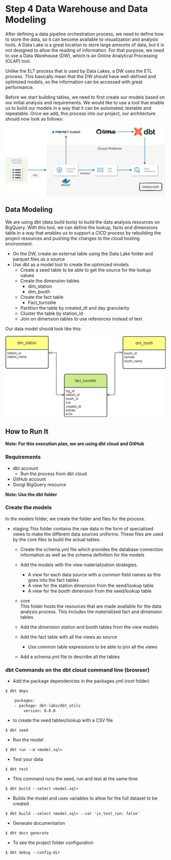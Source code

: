 # Step 4 Data Warehouse and Data Modeling

After defining a data pipeline orchestration process, we need to define how to store the data, so it can become available to visualization and analysis tools. A Data Lake is a great location to store large amounts of data, but it is not designed to allow the reading of information. For that purpose, we need to use a Data Warehouse (DW), which is an Online Analytical Processing (OLAP) tool. 

Unlike the ELT process that is used by Data Lakes, a DW uses the ETL process. This basically mean that the DW should have well-defined and optimized models, so the information can be accessed with great performance. 

Before we start building tables, we need to first create our models based on our initial analysis and requirements. We would like to use a tool that enable us to build our models in a way that it can be automated, testable and repeatable. Once we add, this process into our project, our architecture should now look as follows:

<img width="780px" src="../images/mta-data-warehouse.png" alt="ozkary data warehouse architecture"/>

## Data Modeling

We are using dbt (data build tools) to build the data analysis resources on BigQuery. With this tool, we can define the lookup, facts and dimensions table in a way that enables us to support a CICD process by rebuilding the project resources and pushing the changes to the cloud hosting environment.

- On the DW, create an external table using the Data Lake folder and parquet files as a source
- Use dbt as a model tool to create the optimized models
  - Create a seed table to be able to get the source for the lookup values
  - Create the dimension tables
    - dim_station
    - dim_booth
  - Create the fact table
    - Fact_turnstile
  - Partition the table by created_dt and day granularity
  - Cluster the table by station_id
  - Join on dimension tables to use references instead of text

Our data model should look like this:

<img width="680px" src="../images/mta-erd.png" alt="ozkary data warehouse ERD"/>

## How to Run It

**Note: For this execution plan, we are using dbt cloud and GitHub**

### Requirements

- dbt account
  - Run the process from dbt cloud 
- GitHub account
- Googl BigQuery resource 

**Note: Use the dbt folder**

### Create the models

  In the models folder, we create the folder and files for the process. 
  
  - staging
    This folder contains the raw data in the form of specialized views to make the different data sources uniforms. These files are used by the core files to build the
    actual tables.

    - Create the schema.yml file which provides the database connection information as well as the schema definition for the models
    - Add the models with the view materialization strategies. 
       - A view for each data source with a common field names as this goes into the fact tables
       - A view for the station dimension from the seed/lookup table
       - A view for the booth dimension from the seed/lookup table

    - core   
     This folder hosts the resources that are made available for the data analysis process. This includes the materialized fact and dimension tables

     - Add the dimension station and booth tables from the view models
     - Add the fact table with all the views as source
         - Use common table expressions to be able to join all the views
     - Add a schema.yml file to describe all the tables

### dbt Commands on the dbt cloud command line (browser)

- Add the package dependencies in the packages.yml (root folder)   

```
$ dbt deps 
```  
  
```
    packages:
    - package: dbt-labs/dbt_utils
        version: 0.8.0
 ```

- to create the seed tables/lookup with a CSV file

```
$ dbt seed 
```

- Run the model
```
$ dbt run --m <model.sql>
```

- Test your data
```
$ dbt test
```

- This command runs the seed, run and test at the same time
```
$ dbt build --select <model.sql>
```

- Builds the model and uses variables to allow for the full dataset to be created

```
$ dbt build --select <model.sql> --var 'is_test_run: false'
```  

- Generate documentation 
```
$ dbt docs generate
```

- To see the project folder configuration
```
$ dbt debug --config-dir
```


